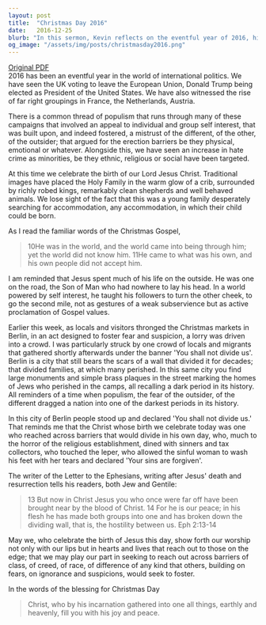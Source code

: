 ```yaml
---
layout: post
title:  "Christmas Day 2016"
date:   2016-12-25
blurb: "In this sermon, Kevin reflects on the eventful year of 2016, highlighting the rise of populism and the increase in hate crimes. He draws parallels between these modern issues and the story of Jesus, who was an outsider in his own world. Kevin emphasizes Jesus' teachings of love and acceptance, urging his listeners to reach out to those on the edge and break down barriers of class, creed, race, and difference."
og_image: "/assets/img/posts/christmasday2016.png"
---
```

[Original PDF](/assets/pdf/christmasday2016.pdf)    
2016 has been an eventful year in the world of international politics. We have seen the UK voting to leave the European Union, Donald Trump being elected as President of the United States. We have also witnessed the rise of far right groupings in France, the Netherlands, Austria.

There is a common thread of populism that runs through many of these campaigns that involved an appeal to individual and group self interest, that was built upon, and indeed fostered, a mistrust of the different, of the other, of the outsider; that argued for the erection barriers be they physical, emotional or whatever. Alongside this, we have seen an increase in hate crime as minorities, be they ethnic, religious or social have been targeted.

At this time we celebrate the birth of our Lord Jesus Christ. Traditional images have placed the Holy Family in the warm glow of a crib, surrounded by richly robed kings, remarkably clean shepherds and well behaved animals. We lose sight of the fact that this was a young family desperately searching for accommodation, any accommodation, in which their child could be born.

As I read the familiar words of the Christmas Gospel,

>10He was in the world, and the world came into being through him; yet the world did not know him. 11He came to what was his own, and his own people did not accept him.

I am reminded that Jesus spent much of his life on the outside. He was one on the road, the Son of Man who had nowhere to lay his head. In a world powered by self interest, he taught his followers to turn the other cheek, to go the second mile, not as gestures of a weak subservience but as active proclamation of Gospel values.

Earlier this week, as locals and visitors thronged the Christmas markets in Berlin, in an act designed to foster fear and suspicion, a lorry was driven into a crowd. I was particularly struck by one crowd of locals and migrants that gathered shortly afterwards under the banner 'You shall not divide us'. Berlin is a city that still bears the scars of a wall that divided it for decades; that divided families, at which many perished. In this same city you find large monuments and simple brass plaques in the street marking the homes of Jews who perished in the camps, all recalling a dark period in its history. All reminders of a time when populism, the fear of the outsider, of the different dragged a nation into one of the darkest periods in its history.

In this city of Berlin people stood up and declared 'You shall not divide us.' That reminds me that the Christ whose birth we celebrate today was one who reached across barriers that would divide in his own day, who, much to the horror of the religious establishment, dined with sinners and tax collectors, who touched the leper, who allowed the sinful woman to wash his feet with her tears and declared 'Your sins are forgiven'.

The writer of the Letter to the Ephesians, writing after Jesus' death and resurrection tells his readers, both Jew and Gentile:

>13 But now in Christ Jesus you who once were far off have been brought near by the blood of Christ. 14 For he is our peace; in his flesh he has made both groups into one and has broken down the dividing wall, that is, the hostility between us. Eph 2:13-14

May we, who celebrate the birth of Jesus this day, show forth our worship not only with our lips but in hearts and lives that reach out to those on the edge; that we may play our part in seeking to reach out across barriers of class, of creed, of race, of difference of any kind that others, building on fears, on ignorance and suspicions, would seek to foster.

In the words of the blessing for Christmas Day

>Christ, who by his incarnation gathered into one all things, earthly and heavenly, fill you with his joy and peace.
